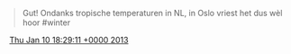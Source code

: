 > Gut\! Ondanks tropische temperaturen in NL, in Oslo vriest het dus wèl hoor \#winter

<img src="../../media/tweet.ico" width="12" /> [Thu Jan 10 18:29:11 +0000 2013](https://twitter.com/DromerDenker/status/289438755545284610)